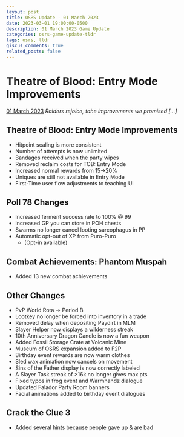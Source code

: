 ```yaml
---
layout: post
title: OSRS Update - 01 March 2023
date: 2023-03-01 19:00:00-0500
description: 01 March 2023 Game Update
categories: osrs-game-update-tldr
tags: osrs, tldr
giscus_comments: true
related_posts: false
---
```


# Theatre of Blood: Entry Mode Improvements
[01 March 2023][1]
*Raiders rejoice, tahe improvements we promised [...]*

## Theatre of Blood: Entry Mode Improvements
- Hitpoint scaling is more consistent
- Number of attempts is now unlimited
- Bandages received when the party wipes
- Removed reclaim costs for TOB: Entry Mode
- Increased normal rewards from 15->20%
- Uniques are still not available in Entry Mode
- First-Time user flow adjustments to teaching UI

## Poll 78 Changes
- Increased ferment success rate to 100% @ 99
- Increased GP you can store in POH chests
- Swarms no longer cancel looting sarcophagus in PP
- Automatic opt-out of XP from Puro-Puro
    - (Opt-in available)

## Combat Achievements: Phantom Muspah
- Added 13 new combat achievements

## Other Changes
- PvP World Rota -> Period B
- Lootkey no longer be forced into inventory in a trade
- Removed delay when depositing Paydirt in MLM
- Slayer Helper now displays a wilderness streak
- 10th Anniversary Dragon Candle is now a fun weapon
- Added Fossil Storage Crate at Volcanic Mine
- Museum of OSRS expansion added to F2P
- Birthday event rewards are now warm clothes
- Sled wax animation now cancels on movement
- Sins of the Father display is now correctly labeled
- A Slayer Task streak of >16k no longer gives max pts
- Fixed typos in frog event and Warmhandz dialogue
- Updated Falador Party Room banners
- Facial animations added to birthday event dialogues

## Crack the Clue 3
- Added several hints because people gave up & are bad

[1]: https://secure.runescape.com/m=news/theatre-of-blood-entry-mode-improvements?oldschool=1